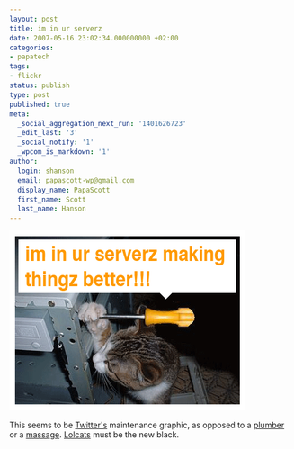 ```yaml
---
layout: post
title: im in ur serverz
date: 2007-05-16 23:02:34.000000000 +02:00
categories:
- papatech
tags:
- flickr
status: publish
type: post
published: true
meta:
  _social_aggregation_next_run: '1401626723'
  _edit_last: '3'
  _social_notify: '1'
  _wpcom_is_markdown: '1'
author:
  login: shanson
  email: papascott-wp@gmail.com
  display_name: PapaScott
  first_name: Scott
  last_name: Hanson
---
```

<p><img src="/wordpress/wp-content/uploads/2007/05/im-in-ur-serverz.gif" alt="im in ur serverz" /></p>
<p>This seems to be <a href="http://static.twitter.com/system/maintenance/maintenance.gif">Twitter's</a> maintenance graphic, as opposed to a <a href="http://www.flickr.com/photos/elderzhang/268338116/">plumber</a> or a  <a href="http://www.flickr.com/photos/teo/6126518/">massage</a>. <a href="http://www.dashes.com/anil/2007/04/cats-can-has-gr.html">Lolcats</a> must be the new black.</p>
